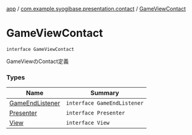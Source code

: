 [app](../../index.md) / [com.example.syogibase.presentation.contact](../index.md) / [GameViewContact](./index.md)

# GameViewContact

`interface GameViewContact`

GameViewのContact定義

### Types

| Name | Summary |
|---|---|
| [GameEndListener](-game-end-listener/index.md) | `interface GameEndListener` |
| [Presenter](-presenter/index.md) | `interface Presenter` |
| [View](-view/index.md) | `interface View` |
